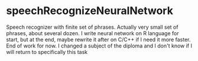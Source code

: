 # speechRecognizeNeuralNetwork
Speech recognizer with finite set of phrases. Actually very small set of phrases, about several dozen.
I write neural network on R language for start, but at the end, maybe rewrite it after on C/C++ if I need it more faster.
End of work for now. I changed a subject of the diploma and I don't know if I will return to specifically this task